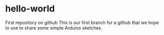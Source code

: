 # hello-world
First repository on github
This is our first branch for a github that we hope to use to share some simple Arduino sketches.
